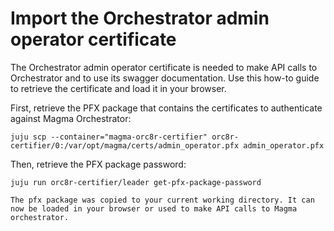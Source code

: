# Import the Orchestrator admin operator certificate

The Orchestrator admin operator certificate is needed to make API calls to Orchestrator and to use its swagger documentation. Use this how-to guide to retrieve the certificate and load it in your browser.

First, retrieve the PFX package that contains the certificates to authenticate against Magma Orchestrator:

```{code-block} shell
juju scp --container="magma-orc8r-certifier" orc8r-certifier/0:/var/opt/magma/certs/admin_operator.pfx admin_operator.pfx
```

Then, retrieve the PFX package password:

```{code-block} shell
juju run orc8r-certifier/leader get-pfx-package-password
```

```{info}
The pfx package was copied to your current working directory. It can now be loaded in your browser or used to make API calls to Magma orchestrator.
```
